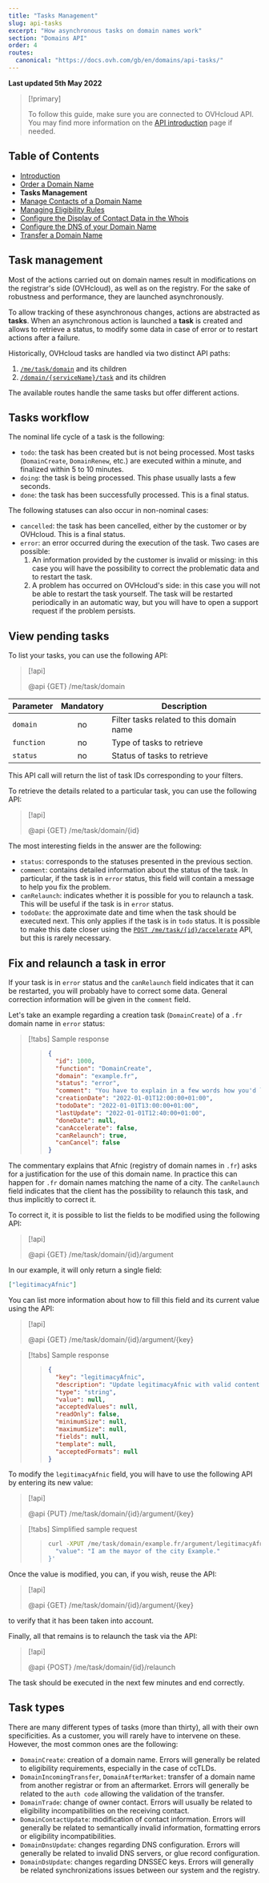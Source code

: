 ```yaml
---
title: "Tasks Management"
slug: api-tasks
excerpt: "How asynchronous tasks on domain names work"
section: "Domains API"
order: 4
routes:
  canonical: "https://docs.ovh.com/gb/en/domains/api-tasks/"
---
```


**Last updated 5th May 2022**

<!-- Reminder to put at the beginning of each page -->

> [!primary]
>
> To follow this guide, make sure you are connected to OVHcloud API. You may find more information on the [API introduction](../api) page if needed.

<!-- Begin TOC -->

## Table of Contents

- [Introduction](../api)
- [Order a Domain Name](../api-order)
- **Tasks Management**
- [Manage Contacts of a Domain Name](../api-contact)
- [Managing Eligibility Rules](../api-rules)
- [Configure the Display of Contact Data in the Whois](../api-whois)
- [Configure the DNS of your Domain Name](../api-dns)
- [Transfer a Domain Name](../api-transfer)
<!-- End TOC -->

## Task management

Most of the actions carried out on domain names result in modifications on the registrar's side (OVHcloud), as well as on the registry.
For the sake of robustness and performance, they are launched asynchronously.

To allow tracking of these asynchronous changes, actions are abstracted as **tasks**. When an asynchronous action is launched
a **task** is created and allows to retrieve a status, to modify some data in case of error or to restart actions after a failure.

Historically, OVHcloud tasks are handled via two distinct API paths:

1. [`/me/task/domain`](https://api.ovh.com/console/#/me/task/domain~GET) and its children
2. [`/domain/{serviceName}/task`](https://api.ovh.com/console/#/domain/%7BserviceName%7D/task~GET) and its children

The available routes handle the same tasks but offer different actions.

## Tasks workflow

The nominal life cycle of a task is the following:

- `todo`: the task has been created but is not being processed. Most tasks (`DomainCreate`, `DomainRenew`, etc.) are executed within a minute, and finalized within 5 to 10 minutes.
- `doing`: the task is being processed. This phase usually lasts a few seconds.
- `done`: the task has been successfully processed. This is a final status.

The following statuses can also occur in non-nominal cases:

- `cancelled`: the task has been cancelled, either by the customer or by OVHcloud. This is a final status.
- `error`: an error occurred during the execution of the task. Two cases are possible:
    1. An information provided by the customer is invalid or missing: in this case you will have the possibility to correct the problematic data and to restart the task.
    2. A problem has occurred on OVHcloud's side: in this case you will not be able to restart the task yourself. The task will be restarted periodically in an automatic way, but you will have to open a support request if the problem persists.

## View pending tasks <a name="view-pending-tasks"></a>

To list your tasks, you can use the following API:

> [!api]
>
> @api {GET} /me/task/domain

| Parameter  | Mandatory | Description                              |
| ---------- | :-------: | ---------------------------------------- |
| `domain`   |    no     | Filter tasks related to this domain name |
| `function` |    no     | Type of tasks to retrieve                |
| `status`   |    no     | Status of tasks to retrieve              |

This API call will return the list of task IDs corresponding to your filters.

To retrieve the details related to a particular task, you can use the following API:

> [!api]
>
> @api {GET} /me/task/domain/{id}

The most interesting fields in the answer are the following:

- `status`: corresponds to the statuses presented in the previous section.
- `comment`: contains detailed information about the status of the task. In particular, if the task is in `error` status, this field will contain a message to help you fix the problem.
- `canRelaunch`: indicates whether it is possible for you to relaunch a task. This will be useful if the task is in `error` status.
- `todoDate`: the approximate date and time when the task should be executed next. This only applies if the task is in `todo` status. It is possible to make this date closer using the [`POST /me/task/{id}/accelerate`](https://eu.api.ovh.com/console/#/me/task/domain/%7Bid%7D/accelerate~POST) API, but this is rarely necessary.

## Fix and relaunch a task in error <a name="fix-and-relaunch-a-task-in-error"></a>

If your task is in `error` status and the `canRelaunch` field indicates that it can be restarted, you will probably have to correct some data. General correction information will be given in the `comment` field.

Let's take an example regarding a creation task (`DomainCreate`) of a `.fr` domain name in `error` status:

<!-- prettier-ignore -->
> [!tabs]
> Sample response
>>```json
>> {
>>   "id": 1000,
>>   "function": "DomainCreate",
>>   "domain": "example.fr",
>>   "status": "error",
>>   "comment": "You have to explain in a few words how you'd like to use this domain name (AFNIC will use it to decide if you can register this domain)",
>>   "creationDate": "2022-01-01T12:00:00+01:00",
>>   "todoDate": "2022-01-01T13:00:00+01:00",
>>   "lastUpdate": "2022-01-01T12:40:00+01:00",
>>   "doneDate": null,
>>   "canAccelerate": false,
>>   "canRelaunch": true,
>>   "canCancel": false
>> }
>> ```

The commentary explains that Afnic (registry of domain names in `.fr`) asks for a justification for the use of this domain name. In practice this can happen for `.fr` domain names matching the name of a city. The `canRelaunch` field indicates that the client has the possibility to relaunch this task, and thus implicitly to correct it.

To correct it, it is possible to list the fields to be modified using the following API:

> [!api]
>
> @api {GET} /me/task/domain/{id}/argument

In our example, it will only return a single field:

```json
["legitimacyAfnic"]
```

You can list more information about how to fill this field and its current value using the API:

> [!api]
>
> @api {GET} /me/task/domain/{id}/argument/{key}

<!-- prettier-ignore -->
> [!tabs]
> Sample response
>> ```json
>> {
>>   "key": "legitimacyAfnic",
>>   "description": "Update legitimacyAfnic with valid content",
>>   "type": "string",
>>   "value": null,
>>   "acceptedValues": null,
>>   "readOnly": false,
>>   "minimumSize": null,
>>   "maximumSize": null,
>>   "fields": null,
>>   "template": null,
>>   "acceptedFormats": null
>> }
>> ```

To modify the `legitimacyAfnic` field, you will have to use the following API by entering its new value:

> [!api]
>
> @api {PUT} /me/task/domain/{id}/argument/{key}

<!-- prettier-ignore -->
> [!tabs]
> Simplified sample request
>> ```sh
>> curl -XPUT /me/task/domain/example.fr/argument/legitimacyAfnic -d '{
>>   "value": "I am the mayor of the city Example."
>> }'
>> ```

Once the value is modified, you can, if you wish, reuse the API:

> [!api]
>
> @api {GET} /me/task/domain/{id}/argument/{key}

to verify that it has been taken into account.

Finally, all that remains is to relaunch the task via the API:

> [!api]
>
> @api {POST} /me/task/domain/{id}/relaunch

The task should be executed in the next few minutes and end correctly.

## Task types

There are many different types of tasks (more than thirty), all with their own specificities. As a customer, you will rarely have to intervene on these. However, the most common ones are the following:

- `DomainCreate`: creation of a domain name. Errors will generally be related to eligibility requirements, especially in the case of ccTLDs.
- `DomainIncomingTransfer`, `DomainAfterMarket`: transfer of a domain name from another registrar or from an aftermarket. Errors will generally be related to the `auth code` allowing the validation of the transfer.
- `DomainTrade`: change of owner contact. Errors will usually be related to eligibility incompatibilities on the receiving contact.
- `DomainContactUpdate`: modification of contact information. Errors will generally be related to semantically invalid information, formatting errors or eligibility incompatibilities.
- `DomainDnsUpdate`: changes regarding DNS configuration. Errors will generally be related to invalid DNS servers, or glue record configuration.
- `DomainDsUpdate`: changes regarding DNSSEC keys. Errors will generally be related synchronizations issues between our system and the registry.
